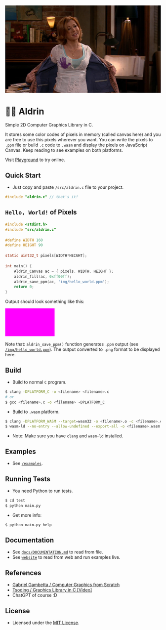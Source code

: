 <p align="center">
    <img src="img/lily_aldrin.png">
</p>

# 👩‍🦰 Aldrin
Simple 2D Computer Graphics Library in C.

It stores some color codes of pixels in memory (called canvas here) and you are free to use this pixels wherever you want. You can write the pixels to `.ppm` file or build `.c` code to `.wasm` and display the pixels on JavaScript Canvas. Keep reading to see examples on both platforms.

Visit [Playground](https://orhanemree.github.io/aldrin/) to try online.

## Quick Start
* Just copy and paste `/src/aldrin.c` file to your project.
```c
#include "aldrin.c" // that's it!
```

## `Hello, World!` of Pixels
```c
#include <stdint.h>
#include "src/aldrin.c"

#define WIDTH 160
#define HEIGHT 90

static uint32_t pixels[WIDTH*HEIGHT];

int main() {
    Aldrin_Canvas ac = { pixels, WIDTH, HEIGHT };
    aldrin_fill(ac, 0xff00ff);
    aldrin_save_ppm(ac, "img/hello_world.ppm");
    return 0;
}
```
Output should look something like this:

<img src="img/hello_world.png">

Note that: `aldrin_save_ppm()` function generates `.ppm` output (see [`/img/hello_world.ppm`](img/hello_world.ppm)). The output converted to `.png` format to be displayed here.

## Build
* Build to normal `C` program.
```bash
$ clang -DPLATFORM_C -o <filename> <filename>.c
# or
$ gcc <filename>.c -o <filename> -DPLATFORM_C
```

* Build to `.wasm` platform.
```bash
$ clang -DPLATFORM_WASM --target=wasm32 -o <filename>.o -c <filename>.c
$ wasm-ld --no-entry --allow-undefined --export-all -o <filename>.wasm <filename>.o
```
* Note: Make sure you have `clang` and `wasm-ld` installed.

## Examples
* See [`/examples`](examples).

## Running Tests
* You need Python to run tests.
```bash
$ cd test
$ python main.py
```
* Get more info:
```bash
$ python main.py help
```

## Documentation
* See [`docs/DOCUMENTATION.md`](docs/DOCUMENTATION.md) to read from file.
* See [`website`](https://orhanemree.github.io/aldrin/reference.html) to read from web and run examples live.

## References
* [Gabriel Gambetta / Computer Graphics from Scratch](https://gabrielgambetta.com/computer-graphics-from-scratch/)
* [Tsoding / Graphics Library in C [Video]](https://youtu.be/LmQKZmQh1ZQ)
* ChatGPT of course :D

## License
* Licensed under the [MIT License](LICENSE).